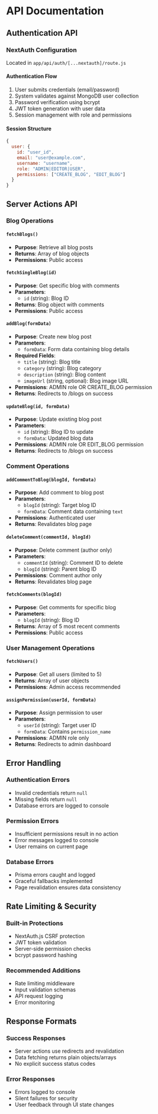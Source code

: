 # API Documentation

## Authentication API

### NextAuth Configuration

Located in `app/api/auth/[...nextauth]/route.js`

#### Authentication Flow

1. User submits credentials (email/password)
2. System validates against MongoDB user collection
3. Password verification using bcrypt
4. JWT token generation with user data
5. Session management with role and permissions

#### Session Structure

```javascript
{
  user: {
    id: "user_id",
    email: "user@example.com",
    username: "username",
    role: "ADMIN|EDITOR|USER",
    permissions: ["CREATE_BLOG", "EDIT_BLOG"]
  }
}
```

## Server Actions API

### Blog Operations

#### `fetchBlogs()`

- **Purpose**: Retrieve all blog posts
- **Returns**: Array of blog objects
- **Permissions**: Public access

#### `fetchSingleBlog(id)`

- **Purpose**: Get specific blog with comments
- **Parameters**:
  - `id` (string): Blog ID
- **Returns**: Blog object with comments
- **Permissions**: Public access

#### `addBlog(formData)`

- **Purpose**: Create new blog post
- **Parameters**:
  - `formData`: Form data containing blog details
- **Required Fields**:
  - `title` (string): Blog title
  - `category` (string): Blog category
  - `description` (string): Blog content
  - `imageUrl` (string, optional): Blog image URL
- **Permissions**: ADMIN role OR CREATE_BLOG permission
- **Returns**: Redirects to /blogs on success

#### `updateBlog(id, formData)`

- **Purpose**: Update existing blog post
- **Parameters**:
  - `id` (string): Blog ID to update
  - `formData`: Updated blog data
- **Permissions**: ADMIN role OR EDIT_BLOG permission
- **Returns**: Redirects to /blogs on success

### Comment Operations

#### `addCommentToBlog(blogId, formData)`

- **Purpose**: Add comment to blog post
- **Parameters**:
  - `blogId` (string): Target blog ID
  - `formData`: Comment data containing `text`
- **Permissions**: Authenticated user
- **Returns**: Revalidates blog page

#### `deleteComment(commentId, blogId)`

- **Purpose**: Delete comment (author only)
- **Parameters**:
  - `commentId` (string): Comment ID to delete
  - `blogId` (string): Parent blog ID
- **Permissions**: Comment author only
- **Returns**: Revalidates blog page

#### `fetchComments(blogId)`

- **Purpose**: Get comments for specific blog
- **Parameters**:
  - `blogId` (string): Blog ID
- **Returns**: Array of 5 most recent comments
- **Permissions**: Public access

### User Management Operations

#### `fetchUsers()`

- **Purpose**: Get all users (limited to 5)
- **Returns**: Array of user objects
- **Permissions**: Admin access recommended

#### `assignPermission(userId, formData)`

- **Purpose**: Assign permission to user
- **Parameters**:
  - `userId` (string): Target user ID
  - `formData`: Contains `permission_name`
- **Permissions**: ADMIN role only
- **Returns**: Redirects to admin dashboard

## Error Handling

### Authentication Errors

- Invalid credentials return `null`
- Missing fields return `null`
- Database errors are logged to console

### Permission Errors

- Insufficient permissions result in no action
- Error messages logged to console
- User remains on current page

### Database Errors

- Prisma errors caught and logged
- Graceful fallbacks implemented
- Page revalidation ensures data consistency

## Rate Limiting & Security

### Built-in Protections

- NextAuth.js CSRF protection
- JWT token validation
- Server-side permission checks
- bcrypt password hashing

### Recommended Additions

- Rate limiting middleware
- Input validation schemas
- API request logging
- Error monitoring

## Response Formats

### Success Responses

- Server actions use redirects and revalidation
- Data fetching returns plain objects/arrays
- No explicit success status codes

### Error Responses

- Errors logged to console
- Silent failures for security
- User feedback through UI state changes
